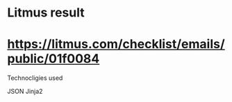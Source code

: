 # Litmus result 
# https://litmus.com/checklist/emails/public/01f0084

Technocligies used 

JSON
Jinja2
